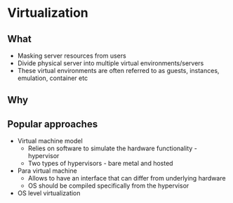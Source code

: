 # Virtualization

## What

* Masking server resources from users
* Divide physical server into multiple virtual environments/servers
* These virtual environments are often referred to as guests, instances, emulation, container etc

## Why

## Popular approaches

* Virtual machine model
    * Relies on software to simulate the hardware functionality - hypervisor
    * Two types of hypervisors - bare metal and hosted
* Para virtual machine
    * Allows to have an interface that can differ from underlying hardware
    * OS should be compiled specifically from the hypervisor
* OS level virtualization
